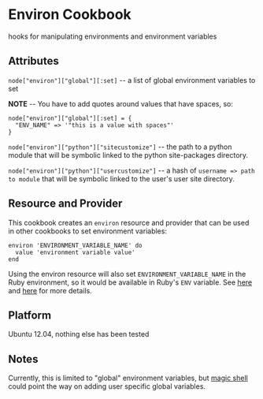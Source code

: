 # Environ Cookbook

hooks for manipulating environments and environment variables

## Attributes

`node["environ"]["global"][:set]` -- a list of global environment variables to set

**NOTE** -- You have to add quotes around values that have spaces, so:

    node["environ"]["global"][:set] = {
      "ENV_NAME" => '"this is a value with spaces"'
    }

`node["environ"]["python"]["sitecustomize"]` -- the path to a python module that will be symbolic linked to the python site-packages directory.

`node["environ"]["python"]["usercustomize"]` -- a hash of `username => path to module` that will be symbolic linked to the user's user site directory.

## Resource and Provider

This cookbook creates an `environ` resource and provider that can be used in other cookbooks to set environment variables:

    environ 'ENVIRONMENT_VARIABLE_NAME' do
      value 'environment variable value'
    end

Using the environ resource will also set `ENVIRONMENT_VARIABLE_NAME` in the Ruby environment, so it would be available in Ruby's `ENV` variable. See [here](https://github.com/customink-webops/magic_shell) and [here](http://stackoverflow.com/questions/6284517/how-can-you-use-a-chef-recipe-to-set-an-environment-variable) for more details.

## Platform

Ubuntu 12.04, nothing else has been tested

## Notes

Currently, this is limited to "global" environment variables, but [magic shell](https://github.com/customink-webops/magic_shell) could point the way on adding user specific global variables.
